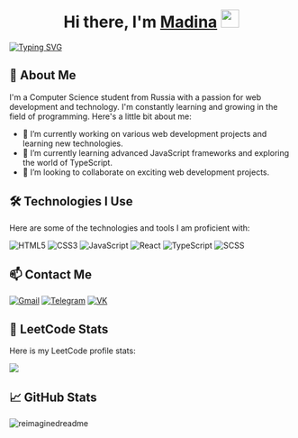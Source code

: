 <h1 align="center">Hi there, I'm <a href="https://daniilshat.ru/" target="_blank">Madina</a> 
<img src="https://github.com/blackcater/blackcater/raw/main/images/Hi.gif" height="32"/></h1>

<a href="https://git.io/typing-svg"><img src="https://readme-typing-svg.herokuapp.com?font=Fira+Code&pause=1000&width=435&lines=Computer+science+student+from+Russia" alt="Typing SVG" /></a>

## 👋 About Me

I'm a Computer Science student from Russia with a passion for web development and technology. I'm constantly learning and growing in the field of programming. Here's a little bit about me:

- 🔭 I’m currently working on various web development projects and learning new technologies.
- 🌱 I’m currently learning advanced JavaScript frameworks and exploring the world of TypeScript.
- 👯 I’m looking to collaborate on exciting web development projects.

## 🛠️ Technologies I Use
Here are some of the technologies and tools I am proficient with:

![HTML5](https://img.shields.io/badge/HTML5-E34F26?style=for-the-badge&logo=html5&logoColor=white)
![CSS3](https://img.shields.io/badge/CSS3-1572B6?style=for-the-badge&logo=css3&logoColor=white)
![JavaScript](https://img.shields.io/badge/JavaScript-F7DF1E?style=for-the-badge&logo=javascript&logoColor=black)
![React](https://img.shields.io/badge/React-61DAFB?style=for-the-badge&logo=react&logoColor=black)
![TypeScript](https://img.shields.io/badge/TypeScript-3178C6?style=for-the-badge&logo=typescript&logoColor=white)
![SCSS](https://img.shields.io/badge/Sass-CC6699?style=for-the-badge&logo=sass&logoColor=white)


## 📫 Contact Me

[![Gmail](https://img.shields.io/badge/Gmail-%23D14836?style=for-the-badge&logo=gmail&logoColor=white)](mailto:karatseva.madina1012@gmail.com)
[![Telegram](https://img.shields.io/badge/Telegram-%231CA1F2?style=for-the-badge&logo=telegram&logoColor=white)](https://t.me/poltorashka1012)
[![VK](https://img.shields.io/badge/VK-%230079A1?style=for-the-badge&logo=vk&logoColor=white)](https://vk.com/maddie1012)

## 🌟 LeetCode Stats

Here is my LeetCode profile stats:

![](https://leetcard.jacoblin.cool/Maddie1012?theme=unicorn)


## 📈 GitHub Stats
<img src="https://myreadme.vercel.app/api/embed/Maddie1012?panels=userstatistics,toprepositories,toplanguages,commitgraph" alt="reimaginedreadme" />





<!---
Maddie1012/Maddie1012 is a ✨ special ✨ repository because its `README.md` (this file) appears on your GitHub profile.
You can click the Preview link to take a look at your changes.
--->
